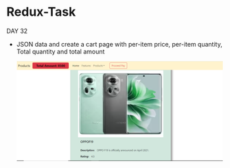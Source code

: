 # Redux-Task


DAY 32

- JSON data and create a cart page with per-item price, per-item quantity,
Total quantity and total amount


    ![alt text](./src/img/img1.png)

